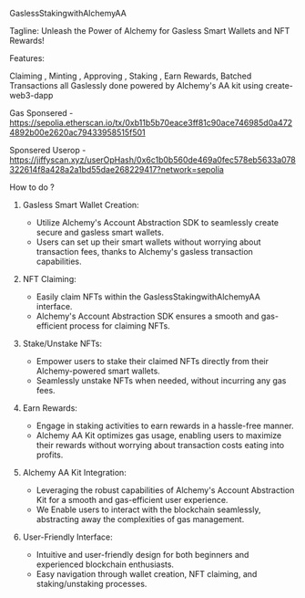 GaslessStakingwithAlchemyAA

Tagline: Unleash the Power of Alchemy for Gasless Smart Wallets and NFT Rewards!

Features:

Claiming , Minting , Approving , Staking , Earn Rewards, Batched Transactions all Gaslessly done powered by Alchemy's AA kit using create-web3-dapp

Gas Sponsered - https://sepolia.etherscan.io/tx/0xb11b5b70eace3ff81c90ace746985d0a4724892b00e2620ac79433958515f501

Sponsered Userop - https://jiffyscan.xyz/userOpHash/0x6c1b0b560de469a0fec578eb5633a078322614f8a428a2a1bd55dae268229417?network=sepolia

How to do ?

1. Gasless Smart Wallet Creation:
   - Utilize Alchemy's Account Abstraction SDK to seamlessly create secure and gasless smart wallets.
   - Users can set up their smart wallets without worrying about transaction fees, thanks to Alchemy's gasless transaction capabilities.

2. NFT Claiming:
   - Easily claim NFTs within the GaslessStakingwithAlchemyAA interface.
   - Alchemy's Account Abstraction SDK ensures a smooth and gas-efficient process for claiming NFTs.

3. Stake/Unstake NFTs:
   - Empower users to stake their claimed NFTs directly from their Alchemy-powered smart wallets.
   - Seamlessly unstake NFTs when needed, without incurring any gas fees.

4. Earn Rewards:
   - Engage in staking activities to earn rewards in a hassle-free manner.
   - Alchemy AA Kit optimizes gas usage, enabling users to maximize their rewards without worrying about transaction costs eating into profits.

5. Alchemy AA Kit Integration:
   - Leveraging the robust capabilities of Alchemy's Account Abstraction Kit for a smooth and gas-efficient user experience.
   - We Enable users to interact with the blockchain seamlessly, abstracting away the complexities of gas management.

6. User-Friendly Interface:
   - Intuitive and user-friendly design for both beginners and experienced blockchain enthusiasts.
   - Easy navigation through wallet creation, NFT claiming, and staking/unstaking processes.

